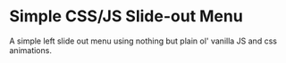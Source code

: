 # Simple CSS/JS Slide-out Menu

A simple left slide out menu using nothing but plain ol' vanilla JS and css animations.


